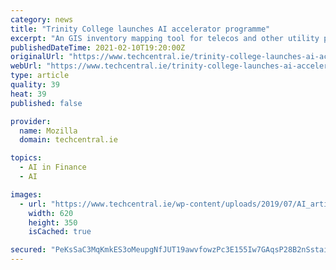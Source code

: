 ```yaml
---
category: news
title: "Trinity College launches AI accelerator programme"
excerpt: "An GIS inventory mapping tool for telecos and other utility providers, detection diagnostics platform for disease prevention, and a recommendation sizing tool for Fashion retailers are among three of the ideas being backed in the first round of Trinity College Dublin’s new artificial intelligence accelerator programme,"
publishedDateTime: 2021-02-10T19:20:00Z
originalUrl: "https://www.techcentral.ie/trinity-college-launches-ai-accelerator-programme/"
webUrl: "https://www.techcentral.ie/trinity-college-launches-ai-accelerator-programme/"
type: article
quality: 39
heat: 39
published: false

provider:
  name: Mozilla
  domain: techcentral.ie

topics:
  - AI in Finance
  - AI

images:
  - url: "https://www.techcentral.ie/wp-content/uploads/2019/07/AI_artifical_intelligence_abstract_brain_circuit_web.jpg"
    width: 620
    height: 350
    isCached: true

secured: "PeKsSaC3MqKmkES3oMeupgNfJUT19awvfowzPc3E155Iw7GAqsP28B2nSstai7cC51hVBf2wO9okfURFCX3TIgP9calTVIFs/CyJ1iA1iVcF0pJRLW9VMUJAkVpNw2+qweNv66CidioFYzMqr0b20n2m5vv7St7fnjaFfSe72FhGq8cS/94g1Nqe27CGtpyrXWv/h9m+ixTCQFkQHZR64kWJCYMQu/WElfA6Z/thKPokSb5qzdoSvDVGy//Wg0IKzDUAsUH3fpObN9T7kRV1ZZwo3KlRUbe9tc0UXr4izsl6wQda5F6KQfYNtoIsCYcK8/QYY7nUkq4DoSdyX0tpAN4TpRFizGrQ0zHt+qIicuA=;WjsbBCnh5SsZBGzu6rPI4A=="
---
```


